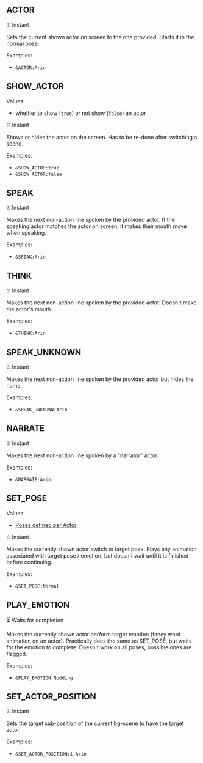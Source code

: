 ## ACTOR

⏲ Instant

Sets the current shown actor on screen to the one provided. Starts it in the normal pose.

Examples: 
  - `&ACTOR:Arin`

## SHOW_ACTOR
Values: 
  - whether to show (`true`) or not show (`false`) an actor

⏲ Instant

Shows or hides the actor on the screen. Has to be re-done after switching a scene.

Examples: 
  - `&SHOW_ACTOR:true`
  - `&SHOW_ACTOR:false`

## SPEAK

⏲ Instant

Makes the next non-action line spoken by the provided actor. If the speaking actor matches the actor on screen, it makes their mouth move when speaking.

Examples: 
  - `&SPEAK:Arin`

## THINK

⏲ Instant

Makes the next non-action line spoken by the provided actor. Doesn't make the actor's mouth.

Examples: 
  - `&THINK:Arin`

## SPEAK_UNKNOWN

⏲ Instant

Makes the next non-action line spoken by the provided actor but hides the name.

Examples: 
  - `&SPEAK_UNKNOWN:Arin`

## NARRATE

⏲ Instant

Makes the next non-action line spoken by a "narrator" actor.

Examples: 
  - `&NARRATE:Arin`

## SET_POSE
Values: 
  - [Poses defined per Actor](../constants.md#ActorPoseAssetName)

⏲ Instant

Makes the currently shown actor switch to target pose. Plays any animation associated with target pose / emotion, but doesn't wait until it is finished before continuing.

Examples: 
  - `&SET_POSE:Normal`

## PLAY_EMOTION

⏳ Waits for completion

Makes the currently shown actor perform target emotion (fancy word animation on an actor). Practically does the same as SET_POSE, but waits for the emotion to complete. Doesn't work on all poses, possible ones are flagged.

Examples: 
  - `&PLAY_EMOTION:Nodding`

## SET_ACTOR_POSITION

⏲ Instant

Sets the target sub-position of the current bg-scene to have the target actor.

Examples: 
  - `&SET_ACTOR_POSITION:1,Arin`